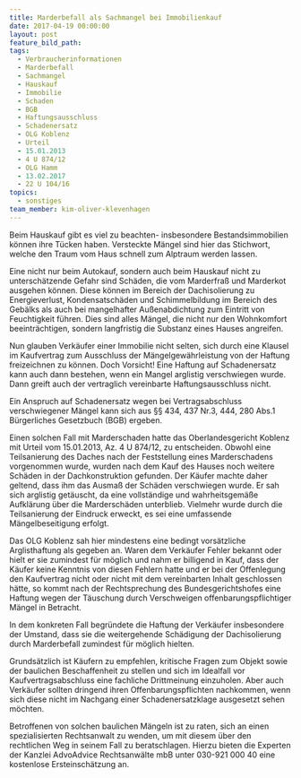 ```yaml
---
title: Marderbefall als Sachmangel bei Immobilienkauf
date: 2017-04-19 00:00:00
layout: post
feature_bild_path:
tags:
  - Verbraucherinformationen
  - Marderbefall
  - Sachmangel
  - Hauskauf
  - Immobilie
  - Schaden
  - BGB
  - Haftungsausschluss
  - Schadenersatz
  - OLG Koblenz
  - Urteil
  - 15.01.2013
  - 4 U 874/12
  - OLG Hamm
  - 13.02.2017
  - 22 U 104/16
topics:
  - sonstiges
team_member: kim-oliver-klevenhagen
---
```



Beim Hauskauf gibt es viel zu beachten- insbesondere Bestandsimmobilien k&ouml;nnen ihre T&uuml;cken haben. Versteckte M&auml;ngel sind hier das Stichwort, welche den Traum vom Haus schnell zum Alptraum werden lassen.

Eine nicht nur beim Autokauf, sondern auch beim Hauskauf nicht zu untersch&auml;tzende Gefahr sind Sch&auml;den, die vom Marderfra&szlig; und Marderkot ausgehen k&ouml;nnen. Diese k&ouml;nnen im Bereich der Dachisolierung zu Energieverlust, Kondensatsch&auml;den und Schimmelbildung im Bereich des Geb&auml;lks als auch bei mangelhafter Au&szlig;enabdichtung zum Eintritt von Feuchtigkeit f&uuml;hren. Dies sind alles M&auml;ngel, die nicht nur den Wohnkomfort beeintr&auml;chtigen, sondern langfristig die Substanz eines Hauses angreifen.

Nun glauben Verk&auml;ufer einer Immobilie nicht selten, sich durch eine Klausel im Kaufvertrag zum Ausschluss der M&auml;ngelgew&auml;hrleistung von der Haftung freizeichnen zu k&ouml;nnen. Doch Vorsicht! Eine Haftung auf Schadenersatz kann auch dann bestehen, wenn ein Mangel arglistig verschwiegen wurde. Dann greift auch der vertraglich vereinbarte Haftungsausschluss nicht.

Ein Anspruch auf Schadenersatz wegen bei Vertragsabschluss verschwiegener M&auml;ngel kann sich aus &sect;&sect; 434, 437 Nr.3, 444, 280 Abs.1 B&uuml;rgerliches Gesetzbuch (BGB) ergeben.&nbsp;

Einen solchen Fall mit Marderschaden hatte das Oberlandesgericht Koblenz mit Urteil vom 15.01.2013, Az. 4 U 874/12, zu entscheiden. Obwohl eine Teilsanierung des Daches nach der Feststellung eines Marderschadens vorgenommen wurde, wurden nach dem Kauf des Hauses noch weitere Sch&auml;den in der Dachkonstruktion gefunden. Der K&auml;ufer machte daher geltend, dass ihm das Ausma&szlig; der Sch&auml;den verschwiegen wurde. Er sah sich arglistig get&auml;uscht, da eine vollst&auml;ndige und wahrheitsgem&auml;&szlig;e Aufkl&auml;rung &uuml;ber die Mardersch&auml;den unterblieb. Vielmehr wurde durch die Teilsanierung der Eindruck erweckt, es sei eine umfassende M&auml;ngelbeseitigung erfolgt.

Das OLG Koblenz sah hier mindestens eine bedingt vors&auml;tzliche Arglisthaftung als gegeben an. Waren dem Verk&auml;ufer Fehler bekannt oder hielt er sie zumindest f&uuml;r m&ouml;glich und nahm er billigend in Kauf, dass der K&auml;ufer keine Kenntnis von diesen Fehlern hatte und er bei der Offenlegung den Kaufvertrag nicht oder nicht mit dem vereinbarten Inhalt geschlossen h&auml;tte, so kommt nach der Rechtsprechung des Bundesgerichtshofes eine Haftung wegen der T&auml;uschung durch Verschweigen offenbarungspflichtiger M&auml;ngel in Betracht.

In dem konkreten Fall begr&uuml;ndete die Haftung der Verk&auml;ufer insbesondere der Umstand, dass sie die weitergehende Sch&auml;digung der Dachisolierung durch Marderbefall zumindest f&uuml;r m&ouml;glich hielten.

Grunds&auml;tzlich ist K&auml;ufern zu empfehlen, kritische Fragen zum Objekt sowie der baulichen Beschaffenheit zu stellen und sich im Idealfall vor Kaufvertragsabschluss eine fachliche Drittmeinung einzuholen. Aber auch Verk&auml;ufer sollten dringend ihren Offenbarungspflichten nachkommen, wenn sich diese nicht im Nachgang einer Schadenersatzklage ausgesetzt sehen m&ouml;chten.

Betroffenen von solchen baulichen M&auml;ngeln ist zu raten, sich an einen spezialisierten Rechtsanwalt zu wenden, um mit diesem &uuml;ber den rechtlichen Weg in seinem Fall zu beratschlagen. Hierzu bieten die Experten der Kanzlei AdvoAdvice Rechtsanw&auml;lte mbB unter 030-921 000 40 eine kostenlose Ersteinsch&auml;tzung an.